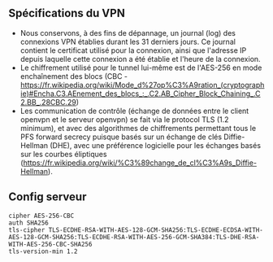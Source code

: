 ## Spécifications du VPN

- Nous conservons, à des fins de dépannage, un journal (log) des connexions VPN établies durant les 31 derniers jours. Ce journal contient le certificat utilisé pour la connexion, ainsi que l'adresse IP depuis laquelle cette connexion a été établie et l'heure de la connexion.
- Le chiffrement utilisé pour le tunnel lui-même est de l'AES-256 en mode enchaînement des blocs (CBC - https://fr.wikipedia.org/wiki/Mode_d%27op%C3%A9ration_(cryptographie)#Encha.C3.AEnement_des_blocs_:_.C2.AB_Cipher_Block_Chaining_.C2.BB_.28CBC.29)
- Les communication de contrôle (échange de données entre le client openvpn et le serveur openvpn) se fait via le protocol TLS (1.2 minimum), et avec des algorithmes de chiffrements permettant tous le PFS forward secrecy puisque basés sur un échange de clés Diffie-Hellman (DHE), avec une préférence logicielle pour les échanges basés sur les courbes éliptiques (https://fr.wikipedia.org/wiki/%C3%89change_de_cl%C3%A9s_Diffie-Hellman).

## Config serveur

```
cipher AES-256-CBC
auth SHA256
tls-cipher TLS-ECDHE-RSA-WITH-AES-128-GCM-SHA256:TLS-ECDHE-ECDSA-WITH-AES-128-GCM-SHA256:TLS-ECDHE-RSA-WITH-AES-256-GCM-SHA384:TLS-DHE-RSA-WITH-AES-256-CBC-SHA256
tls-version-min 1.2
```